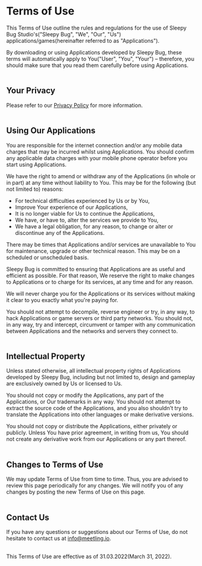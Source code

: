 # Terms of Use

This Terms of Use outline the rules and regulations for the use of Sleepy Bug Studio's("Sleepy Bug", "We", "Our", "Us") applications/games(hereinafter referred to as "Applications").

By downloading or using Applications developed by Sleepy Bug, these terms will automatically apply to You("User", "You", "Your") – therefore, you should make sure that you read them carefully before using Applications.
<br><br>

## Your Privacy

Please refer to our [Privacy Policy](../games/privacy/privacyPolicy.md) for more information.
<br><br>

## Using Our Applications

You are responsible for the internet connection and/or any mobile data charges that may be incurred whilst using Applications. You should confirm any applicable data charges with your mobile phone operator before you start using Applications.

We have the right to amend or withdraw any of the Applications (in whole or in part) at any time without liability to You. This may be for the following (but not limited to) reasons: 
- For technical difficulties experienced by Us or by You,
- Improve Your experience of our Applications,
- It is no longer viable for Us to continue the Applications,
- We have, or have to, alter the services we provide to You,
- We have a legal obligation, for any reason, to change or alter or discontinue any of the Applications.

There may be times that Applications and/or services are unavailable to You for maintenance, upgrade or other technical reason. This may be on a scheduled or unscheduled basis.

Sleepy Bug is committed to ensuring that Applications are as useful and efficient as possible. For that reason, We reserve the right to make changes to Applications or to charge for its services, at any time and for any reason. 

We will never charge you for the Applications or its services without making it clear to you exactly what you're paying for.

You should not attempt to decompile, reverse engineer or try, in any way, to hack Applications or game servers or third party networks. You should not, in any way, try and intercept, circumvent or tamper with any communication between Applications and the networks and servers they connect to.
<br><br>

## Intellectual Property

Unless stated otherwise, all intellectual property rights of Applications developed by Sleepy Bug, including but not limited to, design and gameplay are exclusively owned by Us or licensed to Us.

You should not copy or modify the Applications, any part of the Applications, or Our trademarks in any way. You should not attempt to extract the source code of the Applications, and you also shouldn't try to translate the Applications into other languages or make derivative versions.

You should not copy or distribute the Applications, either privately or publicly. Unless You have prior agreement, in writing from us, You should not create any derivative work from our Applications or any part thereof.
<br><br>

## Changes to Terms of Use

We may update Terms of Use from time to time. Thus, you are advised to review this page periodically for any changes. We will notify you of any changes by posting the new Terms of Use on this page.
<br><br>

## Contact Us

If you have any questions or suggestions about our Terms of Use, do not hesitate to contact us at info@meetling.io.
<br><br>

This Terms of Use are effective as of 31.03.2022(March 31, 2022).
